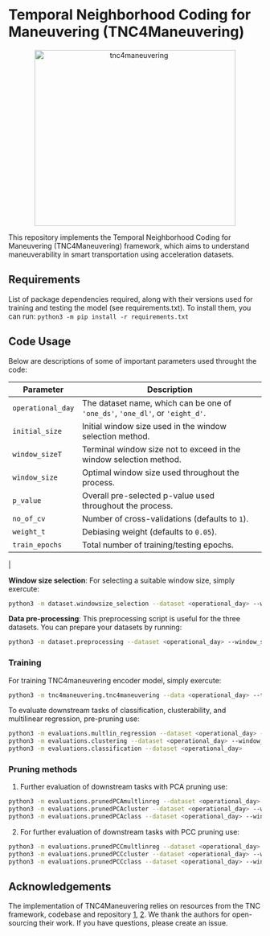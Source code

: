 # Temporal Neighborhood Coding for Maneuvering (TNC4Maneuvering)

<div style="text-align:center;">
    <img src="tnc4man_diagram.png" alt="tnc4maneuvering" width="400" height="350">
</div>

This repository implements the Temporal Neighborhood Coding for Maneuvering (TNC4Maneuvering) framework, which aims to understand maneuverability in smart transportation using acceleration datasets.


## Requirements

List of package dependencies required, along with their versions used for training and testing the model (see requirements.txt). To install them, you can run: ```python3 -m pip install -r requirements.txt```


## Code Usage

Below are descriptions of some of important parameters used throught the code:

| Parameter       | Description                                              |
| --------------- | -------------------------------------------------------- |
| `operational_day` | The dataset name, which can be one of `'one_ds'`, `'one_dl'`, or `'eight_d'`. |
| `initial_size` | Initial window size used in the window selection method. |
| `window_sizeT` | Terminal window size not to exceed in the window selection method. |
| `window_size` | Optimal window size used throughout the process. |
| `p_value` | Overall pre-selected p-value used throughout the process. |
| `no_of_cv` | Number of cross-validations (defaults to `1`). |
| `weight_t` | Debiasing weight (defaults to `0.05`). |
| `train_epochs` | Total number of training/testing epochs. |
|


**Window size selection**: For selecting a suitable window size, simply exercute:

```bash
python3 -m dataset.windowsize_selection --dataset <operational_day> --window_size0 <initial_size> --steps < step_size> --window_sizeT <terminal_size> --n_evals <no_evals>
```

**Data pre-processing**: This preprocessing script is useful for the three datasets. You can prepare your datasets by running:

```bash
python3 -m dataset.preprocessing --dataset <operational_day> --window_size <window_size> --p_value <pvalaue>
```

### Training

For training TNC4maneuvering encoder model, simply exercute: 

```bash
python3 -m tnc4maneuvering.tnc4maneuvering --data <operational_day> --train --cv <no_of_cv> --w <weight_t>
```

To evaluate downstream tasks of classification, clusterability, and multilinear regression, pre-pruning use:

```bash 
python3 -m evaluations.multlin_regression --dataset <operational_day> --window_size <window_size> --n_epochs <train_epochs> 
python3 -m evaluations.clustering --dataset <operational_day> --window_size <window_size>
python3 -m evaluations.classification --dataset <operational_day>
```

### Pruning methods

1. Further evaluation of downstream tasks with PCA pruning use:

```bash
python3 -m evaluations.prunedPCAmultlinreg --dataset <operational_day> --window_size <window_size> --n_epochs <train_epochs> 
python3 -m evaluations.prunedPCAcluster --dataset <operational_day> --window_size <window_size> 
python3 -m evaluations.prunedPCAclass --dataset <operational_day> --window_size <window_size> --cv <no_of_cv>
```

2. For further evaluation of downstream tasks with PCC pruning use:

```bash 
python3 -m evaluations.prunedPCCmultlinreg --dataset <operational_day> --window_size <window_size> --n_epochs <train_epochs> 
python3 -m evaluations.prunedPCCcluster --dataset <operational_day> --window_size <window_size>
python3 -m evaluations.prunedPCCclass --dataset <operational_day> --window_size <window_size> --cv <no_of_cv>
```

<!-- ## Contact
If you have questions, please create an issue or email tlebese@sigma-clermont.fr | This work adopted the TNC framework, based on papers
[1](https://arxiv.org/pdf/2106.00750), [2](https://ieeexplore.ieee.org/iel7/10159234/10159280/10159325.pdf?casa_token=YFXQY5R3grAAAAAA:FKNaWX5hElYeRG3Pfg_v28Heqpqsn_ZyGSjL3wfajzSoQ4c7c6pm_G45s9gOK97C38xc17Ym9_8). -->

## Acknowledgements
The implementation of TNC4Maneuvering relies on resources from the TNC framework, codebase and repository [1](https://arxiv.org/pdf/2106.00750), [2](https://ieeexplore.ieee.org/iel7/10159234/10159280/10159325.pdf?casa_token=YFXQY5R3grAAAAAA:FKNaWX5hElYeRG3Pfg_v28Heqpqsn_ZyGSjL3wfajzSoQ4c7c6pm_G45s9gOK97C38xc17Ym9_8). We thank the authors for open-sourcing their work. If you have questions, please create an issue.

